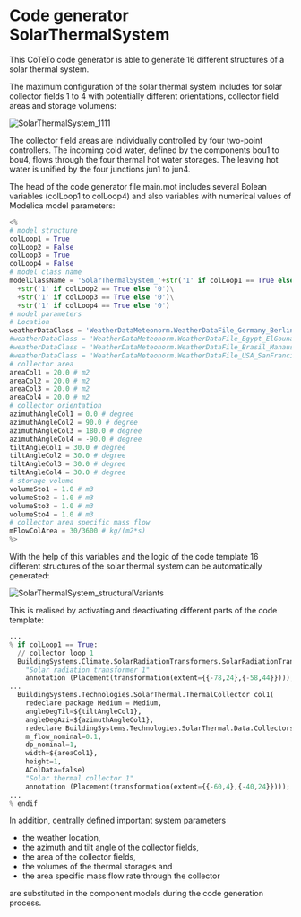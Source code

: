 Code generator SolarThermalSystem
=================================

This CoTeTo code generator is able to generate 16 different structures of a solar thermal system.

The maximum configuration of the solar thermal system includes for solar collector fields 1 to 4 with potentially
different orientations, collector field areas and storage volumens:

![SolarThermalSystem_1111](https://github.com/UdK-VPT/BuildingSystems/blob/master/BuildingSystems/Resources/CodeGeneration/CoTeTo/Images/SolarThermalSystem_1111.png)

The collector field areas are individually controlled by four two-point controllers. The incoming cold water, defined by the components bou1 to bou4, flows through the four thermal hot water storages. The
leaving hot water is unified by the four junctions jun1 to jun4.

The head of the code generator file main.mot includes several Bolean variables (colLoop1 to colLoop4) and
also variables with numerical values of Modelica model parameters:

```python
<%
# model structure
colLoop1 = True
colLoop2 = False
colLoop3 = True
colLoop4 = False
# model class name
modelClassName = 'SolarThermalSystem_'+str('1' if colLoop1 == True else '0')\
  +str('1' if colLoop2 == True else '0')\
  +str('1' if colLoop3 == True else '0')\
  +str('1' if colLoop4 == True else '0')
# model parameters
# Location
weatherDataClass = 'WeatherDataMeteonorm.WeatherDataFile_Germany_Berlin'
#weatherDataClass = 'WeatherDataMeteonorm.WeatherDataFile_Egypt_ElGouna'
#weatherDataClass = 'WeatherDataMeteonorm.WeatherDataFile_Brasil_Manaus'
#weatherDataClass = 'WeatherDataMeteonorm.WeatherDataFile_USA_SanFrancisco'
# collector area
areaCol1 = 20.0 # m2
areaCol2 = 20.0 # m2
areaCol3 = 20.0 # m2
areaCol4 = 20.0 # m2
# collector orientation
azimuthAngleCol1 = 0.0 # degree
azimuthAngleCol2 = 90.0 # degree
azimuthAngleCol3 = 180.0 # degree
azimuthAngleCol4 = -90.0 # degree
tiltAngleCol1 = 30.0 # degree
tiltAngleCol2 = 30.0 # degree
tiltAngleCol3 = 30.0 # degree
tiltAngleCol4 = 30.0 # degree
# storage volume
volumeSto1 = 1.0 # m3
volumeSto2 = 1.0 # m3
volumeSto3 = 1.0 # m3
volumeSto4 = 1.0 # m3
# collector area specific mass flow
mFlowColArea = 30/3600 # kg/(m2*s)
%>
```

With the help of this variables and the logic of the code template 16 different
structures of the solar thermal system can be automatically generated:

![SolarThermalSystem_structuralVariants](https://github.com/UdK-VPT/BuildingSystems/blob/master/BuildingSystems/Resources/CodeGeneration/CoTeTo/Images/SolarThermalSystem_structuralVariants.png)

This is realised by activating and deactivating different parts of the code template:

```python
...
% if colLoop1 == True:
  // collector loop 1
  BuildingSystems.Climate.SolarRadiationTransformers.SolarRadiationTransformerIsotropicSky solRadTra1
    "Solar radiation transformer 1"
    annotation (Placement(transformation(extent={{-78,24},{-58,44}})));
...
  BuildingSystems.Technologies.SolarThermal.ThermalCollector col1(
    redeclare package Medium = Medium,
    angleDegTil=${tiltAngleCol1},
    angleDegAzi=${azimuthAngleCol1},
    redeclare BuildingSystems.Technologies.SolarThermal.Data.Collectors.FlatSolarCollector1 collectorData,
    m_flow_nominal=0.1,
    dp_nominal=1,
    width=${areaCol1},
    height=1,
    AColData=false)
    "Solar thermal collector 1"
    annotation (Placement(transformation(extent={{-60,4},{-40,24}})));
...  
% endif
```

In addition, centrally defined important system parameters

* the weather location,
* the azimuth and tilt angle of the collector fields,
* the area of the collector fields,
* the volumes of the thermal storages and
* the area specific mass flow rate through the collector

are substituted in the component models during the code generation process.
